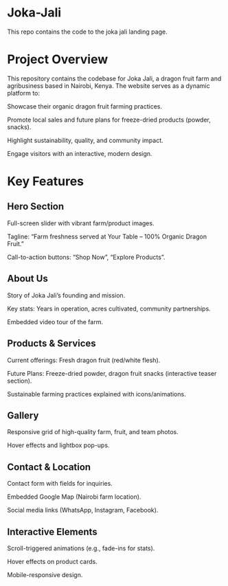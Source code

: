 # Joka-Jali
This repo contains the code to the joka jali landing page. 

# Project Overview
This repository contains the codebase for Joka Jali, a dragon fruit farm and agribusiness based in Nairobi, Kenya. The website serves as a dynamic platform to:

Showcase their organic dragon fruit farming practices.

Promote local sales and future plans for freeze-dried products (powder, snacks).

Highlight sustainability, quality, and community impact.

Engage visitors with an interactive, modern design.

# Key Features
## Hero Section
Full-screen slider with vibrant farm/product images.

Tagline: “Farm freshness served at Your Table – 100% Organic Dragon Fruit.”

Call-to-action buttons: “Shop Now”, “Explore Products”.

## About Us
Story of Joka Jali’s founding and mission.

Key stats: Years in operation, acres cultivated, community partnerships.

Embedded video tour of the farm.

## Products & Services
Current offerings: Fresh dragon fruit (red/white flesh).

Future Plans: Freeze-dried powder, dragon fruit snacks (interactive teaser section).

Sustainable farming practices explained with icons/animations.

## Gallery
Responsive grid of high-quality farm, fruit, and team photos.

Hover effects and lightbox pop-ups.

## Contact & Location
Contact form with fields for inquiries.

Embedded Google Map (Nairobi farm location).

Social media links (WhatsApp, Instagram, Facebook).

## Interactive Elements

Scroll-triggered animations (e.g., fade-ins for stats).

Hover effects on product cards.

Mobile-responsive design.
